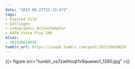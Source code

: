```yaml
---
date: "2017-06-27T21:13:47Z"
tags:
- Expired Film
- Göttingen
- Lomographic ActionSampler
- AGFA Vista Plus 200
alias:
- 162326618626
tumblr_url: https://yaapb.tumblr.com/post/162326618626
---
```

{{< figure src="tumblr_os7zwlHuqt1v9quwwo1_1280.jpg" >}}
